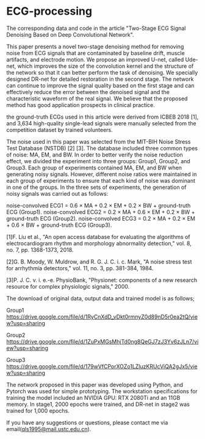 # ECG-processing
The corresponding data and code in the article "Two-Stage ECG Signal Denoising Based on Deep Convolutional Network".

This paper presents a novel two-stage denoising method for removing noise from ECG signals that are contaminated by baseline drift, muscle artifacts, and electrode motion. We propose an improved U-net, called Ude-net, which improves the size of the convolution kernel and the structure of the network so that it can better perform the task of denoising. We specially designed DR-net for detailed restoration in the second stage. The network can continue to improve the signal quality based on the first stage and can effectively reduce the error between the denoised signal and the characteristic waveform of the real signal. We believe that the proposed method has good application prospects in clinical practice. 

the ground-truth ECGs used in this article were derived from ICBEB 2018 [1], and 3,634 high-quality single-lead signals were manually selected from the competition dataset by trained volunteers. 

The noise used in this paper was selected from the MIT-BIH Noise Stress Test Database (NSTDB) [2] [3]. The database included three common types of noise: MA, EM, and BW.
In order to better verify the noise reduction effect, we divided the experiment into three groups: Group1, Group2, and Group3. Each group of experiments contained MA, EM, and BW when generating noisy signals. However, different noise ratios were maintained in each group of experiments to ensure that each kind of noise was dominant in one of the groups. In the three sets of experiments, the generation of noisy signals was carried out as follows:

noise-convolved ECG1 = 0.6 × MA + 0.2 × EM + 0.2 × BW + ground-truth ECG (Group1).
noise-convolved ECG2 = 0.2 × MA + 0.6 × EM + 0.2 × BW + ground-truth ECG (Group2).
noise-convolved ECG3 = 0.2 × MA + 0.2 × EM + 0.6 × BW + ground-truth ECG (Group3). 

[1]F. Liu et al., "An open access database for evaluating the algorithms of electrocardiogram rhythm and morphology abnormality detection," vol. 8, no. 7, pp. 1368-1373, 2018.

[2]G. B. Moody, W. Muldrow, and R. G. J. C. i. c. Mark, "A noise stress test for arrhythmia detectors," vol. 11, no. 3, pp. 381-384, 1984.

[3]P. J. C. v. i. e.-e. PhysioBank, "Physionet: components of a new research resource for complex physiologic signals," 2000.

The download of original data, output data and trained model is as follows;

Group1 https://drive.google.com/file/d/1RyCnXdD_vDkt0rmnyZ0d89nD5r0ea2tQ/view?usp=sharing

Group2 https://drive.google.com/file/d/1ZuPxMGsMhjTd0ng8QeGJ7zJ3Yv6zJLn7/view?usp=sharing

Group3 https://drive.google.com/file/d/179wVfCPorXOZo1LZluzKRUcViQA2gJx5/view?usp=sharing

The network proposed in this paper was developed using Python, and Pytorch was used for simple prototyping. The workstation specifications for training the model included an NVIDIA GPU: RTX 2080Ti and an 11GB memory. In stage1, 2000 epochs were trained, and DR-net in stage2 was trained for 1,000 epochs.

If you have any suggestions or questions, please contact me via email(qls1995@mail.ustc.edu.cn).





